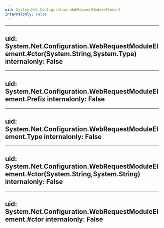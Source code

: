 ```yaml
---
uid: System.Net.Configuration.WebRequestModuleElement
internalonly: False
---
```


---
uid: System.Net.Configuration.WebRequestModuleElement.#ctor(System.String,System.Type)
internalonly: False
---

---
uid: System.Net.Configuration.WebRequestModuleElement.Prefix
internalonly: False
---

---
uid: System.Net.Configuration.WebRequestModuleElement.Type
internalonly: False
---

---
uid: System.Net.Configuration.WebRequestModuleElement.#ctor(System.String,System.String)
internalonly: False
---

---
uid: System.Net.Configuration.WebRequestModuleElement.#ctor
internalonly: False
---
